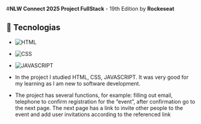 #**NLW Connect 2025 Project FullStack** - 19th Edition by **Rockeseat**

## 🚀 Tecnologias
- ![HTML](https://shields.io/badge/HTML-%E2%98%85%E2%98%85%E2%98%85%E2%98%85%E2%98%85-f06529?logo=html5&logoColor=white&labelColor=f06529)
- ![CSS](https://img.shields.io/badge/CSS3-1572B6?style=for-the-badge&logo=css3&logoColor=white)
- ![JAVASCRIPT](https://shields.io/badge/JavaScript-F7DF1E?logo=JavaScript&logoColor=000&style=flat-square)
  
- In the project I studied HTML, CSS, JAVASCRIPT. It was very good for my learning as I am new to software development.

- The project has several functions, for example: filling out email, telephone to confirm registration for the “event”, after confirmation go to the next page. The next page has a link to invite other people to the event and add user invitations according to the referenced link

